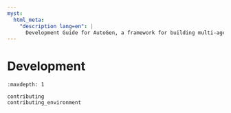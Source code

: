 ```yaml
---
myst:
  html_meta:
    "description lang=en": |
      Development Guide for AutoGen, a framework for building multi-agent applications with AI agents.
---
```


# Development

```{toctree}
:maxdepth: 1

contributing
contributing_environment
```
